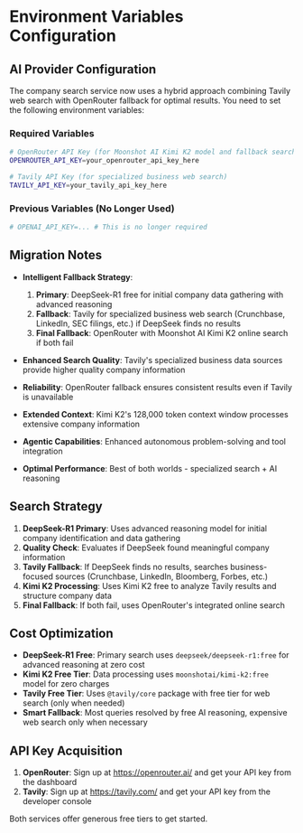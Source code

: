 # Environment Variables Configuration

## AI Provider Configuration

The company search service now uses a hybrid approach combining Tavily web search with OpenRouter fallback for optimal results. You need to set the following environment variables:

### Required Variables

```bash
# OpenRouter API Key (for Moonshot AI Kimi K2 model and fallback search)
OPENROUTER_API_KEY=your_openrouter_api_key_here

# Tavily API Key (for specialized business web search)
TAVILY_API_KEY=your_tavily_api_key_here
```

### Previous Variables (No Longer Used)

```bash
# OPENAI_API_KEY=... # This is no longer required
```

## Migration Notes

- **Intelligent Fallback Strategy**: 
  1. **Primary**: DeepSeek-R1 free for initial company data gathering with advanced reasoning
  2. **Fallback**: Tavily for specialized business web search (Crunchbase, LinkedIn, SEC filings, etc.) if DeepSeek finds no results
  3. **Final Fallback**: OpenRouter with Moonshot AI Kimi K2 online search if both fail
  
- **Enhanced Search Quality**: Tavily's specialized business data sources provide higher quality company information
- **Reliability**: OpenRouter fallback ensures consistent results even if Tavily is unavailable
- **Extended Context**: Kimi K2's 128,000 token context window processes extensive company information
- **Agentic Capabilities**: Enhanced autonomous problem-solving and tool integration
- **Optimal Performance**: Best of both worlds - specialized search + AI reasoning

## Search Strategy

1. **DeepSeek-R1 Primary**: Uses advanced reasoning model for initial company identification and data gathering
2. **Quality Check**: Evaluates if DeepSeek found meaningful company information
3. **Tavily Fallback**: If DeepSeek finds no results, searches business-focused sources (Crunchbase, LinkedIn, Bloomberg, Forbes, etc.)
4. **Kimi K2 Processing**: Uses Kimi K2 free to analyze Tavily results and structure company data
5. **Final Fallback**: If both fail, uses OpenRouter's integrated online search

## Cost Optimization

- **DeepSeek-R1 Free**: Primary search uses `deepseek/deepseek-r1:free` for advanced reasoning at zero cost
- **Kimi K2 Free Tier**: Data processing uses `moonshotai/kimi-k2:free` model for zero charges
- **Tavily Free Tier**: Uses `@tavily/core` package with free tier for web search (only when needed)
- **Smart Fallback**: Most queries resolved by free AI reasoning, expensive web search only when necessary

## API Key Acquisition

1. **OpenRouter**: Sign up at https://openrouter.ai/ and get your API key from the dashboard
2. **Tavily**: Sign up at https://tavily.com/ and get your API key from the developer console

Both services offer generous free tiers to get started.
